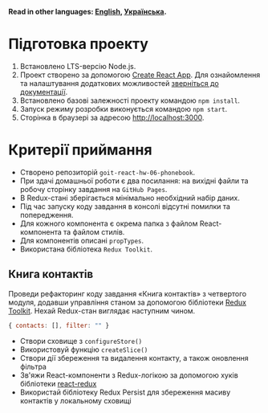 **Read in other languages: [English](README.en.md), [Українська](README.md).**

# Підготовка проекту

1. Встановлено LTS-версію Node.js.
2. Проект створено за допомогою
   [Create React App](https://github.com/facebook/create-react-app). Для
   ознайомлення та налаштування додаткових можливостей
   [зверніться до документації](https://facebook.github.io/create-react-app/docs/getting-started).
3. Встановлено базові залежності проекту командою `npm install`.
4. Запуск режиму розробки виконується командою `npm start`.
5. Сторінка в браузері за адресою
   [http://localhost:3000](http://localhost:3000).

# Критерії приймання

- Створено репозиторій `goit-react-hw-06-phonebook`.
- При здачі домашньої роботи є два посилання: на вихідні файли та робочу
  сторінку завдання на `GitHub Pages`.
- В Redux-стані зберігається мінімально необхідний набір даних.
- Під час запуску коду завдання в консолі відсутні помилки та попередження.
- Для кожного компонента є окрема папка з файлом React-компонента та файлом
  стилів.
- Для компонентів описані `propTypes`.
- Використана бібліотека `Redux Toolkit`.

## Книга контактів

Проведи рефакторинг коду завдання «Книга контактів» з четвертого модуля, додавши
управління станом за допомогою бібліотеки
[Redux Toolkit](https://redux-toolkit.js.org/). Нехай Redux-стан виглядає
наступним чином.

```jsx
{ contacts: [], filter: "" }
```

- Створи сховище з `configureStore()`
- Використовуй функцію `createSlice()`
- Створи дії збереження та видалення контакту, а також оновлення фільтра
- Зв'яжи React-компоненти з Redux-логікою за допомогою хуків бібліотеки
  [react-redux](https://react-redux.js.org/)
- Використай бібліотеку Redux Persist для збереження масиву контактів у
  локальному сховищі
